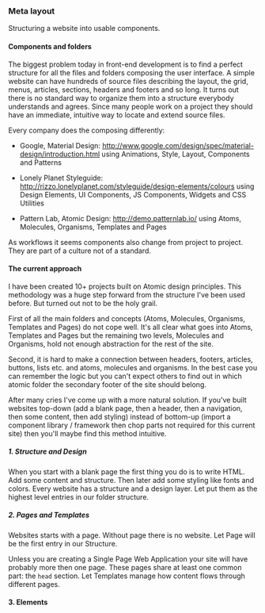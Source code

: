 ### Meta layout

Structuring a website into usable components.


#### Components and folders

The biggest problem today in front-end development is to find a perfect structure for all the files and folders composing the user interface.
A simple website can have hundreds of source files describing the layout, the grid, menus, articles, sections, headers and footers and so long.
It turns out there is no standard way to organize them into a structure everybody understands and agrees. Since many people work on a project they should have an immediate, intuitive way to locate and extend source files.

Every company does the composing differently:

- Google, Material Design: http://www.google.com/design/spec/material-design/introduction.html using Animations, Style, Layout, Components and Patterns

- Lonely Planet Styleguide: http://rizzo.lonelyplanet.com/styleguide/design-elements/colours using Design Elements, UI Components, JS Components, Widgets and CSS Utilities

- Pattern Lab, Atomic Design: http://demo.patternlab.io/ using Atoms, Molecules, Organisms, Templates and Pages

As workflows it seems components also change from project to project. They are part of a culture not of a standard.


#### The current approach

I have been created 10+ projects built on Atomic design principles. This methodology was a huge step forward from the structure I've been used before. But turned out not to be the holy grail.

First of all the main folders and concepts (Atoms, Molecules, Organisms, Templates and Pages) do not cope well. It's all clear what goes into Atoms, Templates and Pages but the remaining two levels, Molecules and Organisms, hold not enough abstraction for the rest of the site.

Second, it is hard to make a connection between headers, footers, articles, buttons, lists etc. and atoms, molecules and organisms. In the best case you can remember the logic but you can't expect others to find out in which atomic folder the secondary footer of the site should belong.

After many cries I've come up with a more natural solution.
If you've built websites top-down (add a blank page, then a header, then a navigation, then some content, then add styling) instead of bottom-up (import a component library / framework then chop parts not required for this current site) then you'll maybe find this method intuitive.


##### 1. Structure and Design

When you start with a blank page the first thing you do is to write HTML. Add some content and structure. Then later add some styling like fonts and colors. Every website has a structure and a design layer. Let put them as the highest level entries in our folder structure.


##### 2. Pages and Templates

Websites starts with a page. Without page there is no website. Let Page will be the first entry in our Structure.

Unless you are creating a Single Page Web Application your site will have probably more then one page. These pages share at least one common part: the <code>head</code> section. Let Templates manage how content flows through different pages.


#### 3. Elements
